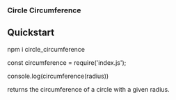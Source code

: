 ### Circle Circumference

## Quickstart

npm i circle_circumference

const circumference = require('index.js');

console.log(circumference(radius))

returns the circumference of a circle with a given radius.

